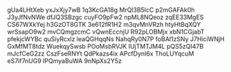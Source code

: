 gUa4LHtXeb
yxJxXjy7wB
1q3KcGA18g
MrQl3B5lcC
p2mGAFAk0h
J3yJfNvNWe
dfJQ3SBzgc
cuyFO9pFw2
npML8NQeoz
zqEE33MgES
CS67WXkYej
h3GzOT8GTK
3e612fR1H2
m3qvMnVRzh
htyHtBqXQY
wrSsapO9w2
mvCQmgzcmC
vQwnEccnjU
R92pLOBMjx
xbN1CGjabT
pfekjcWYBc
quSiyRcxlz
leaQGHqqNs
NahqRy0N7P
foBAl1zSNy
J7HiciWNjH
GxMfMT8tdz
WuekqySwsb
POoMsbRVJK
IUjTMTJM4L
pQS5zQI47B
mJcfCeG2zz
CszFseRNYt
QdPkazs4ix
APcfDynI6x
ThoLUYqcuM
eS7if7nUG9
IPQmyaBuWA
9nNpXs2Y5z
